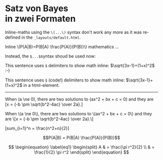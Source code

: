 # Satz von Bayes<br>in zwei Formaten


Inline-maths using the `\(...\)` syntax don't work any more as it was re-defined in the `_layouts/default.html`.

<p>Inline \(P(A|B)=P(B|A) \frac{P(A)}{P(B)}\) mathematics ...</p>

Instead, the `$...$`syntax shoud be used now:

This sentence uses `$` delimiters to show math inline:  $\sqrt{3x-1}+(1+x)^2$ :-)

<p>This sentence uses <code>$</code> (code!) delimiters to show math inline:  $\sqrt{3x-1}+(1+x)^2$ in a html-element.</p>

---


When \(a \ne 0\), there are two solutions to \(ax^2 + bx + c = 0\) and they are
\[x = {-b \pm \sqrt{b^2-4ac} \over 2a}.\]

<p>
When \(a \ne 0\), there are two solutions to \(ax^2 + bx + c = 0\) and they are
\[x = {-b \pm \sqrt{b^2-4ac} \over 2a}.\]
</p>

\[sum_{i=1}^n = \frac{n^2+n}{2}\]

$$P(A|B) = P(B|A) \frac{P(A)}{P(B)}$$


$$
\begin{equation} \label{eq1}
\begin{split}
A & = \frac{\pi r^2}{2} \\
 & = \frac{1}{2} \pi r^2
\end{split}
\end{equation}
$$
